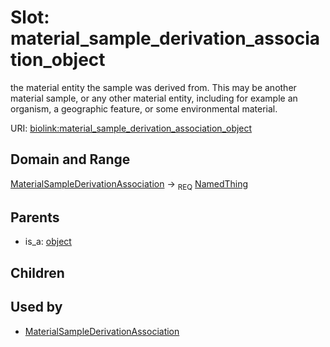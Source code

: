 
# Slot: material_sample_derivation_association_object


the material entity the sample was derived from. This may be another material sample, or any other material entity, including for example an organism, a geographic feature, or some environmental material.

URI: [biolink:material_sample_derivation_association_object](https://w3id.org/biolink/vocab/material_sample_derivation_association_object)


## Domain and Range

[MaterialSampleDerivationAssociation](MaterialSampleDerivationAssociation.md) ->  <sub>REQ</sub>
 [NamedThing](NamedThing.md)

## Parents

 *  is_a: [object](object.md)

## Children


## Used by

 * [MaterialSampleDerivationAssociation](MaterialSampleDerivationAssociation.md)
